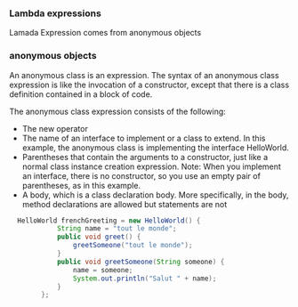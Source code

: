 ### Lambda expressions
Lamada Expression comes from anonymous objects

### anonymous objects
An anonymous class is an expression. 
The syntax of an anonymous class expression is like the invocation of a constructor, except that there is a class definition contained in a block of code.

The anonymous class expression consists of the following:

- The new operator
- The name of an interface to implement or a class to extend. In this example, the anonymous class is implementing the interface HelloWorld.
- Parentheses that contain the arguments to a constructor, just like a normal class instance creation expression. Note: When you implement an interface, there is no constructor, so you use an empty pair of parentheses, as in this example.
- A body, which is a class declaration body. More specifically, in the body, method declarations are allowed but statements are not

```java
  HelloWorld frenchGreeting = new HelloWorld() {
            String name = "tout le monde";
            public void greet() {
                greetSomeone("tout le monde");
            }
            public void greetSomeone(String someone) {
                name = someone;
                System.out.println("Salut " + name);
            }
        };
```
